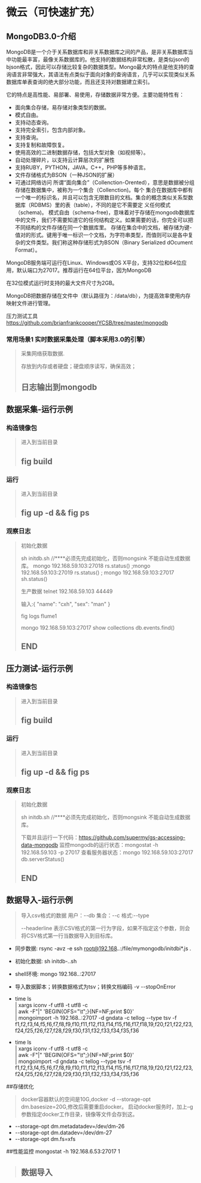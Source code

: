 微云（可快速扩充）
====================

MongoDB3.0-介绍
---------------------

MongoDB是一个介于关系数据库和非关系数据库之间的产品，是非关系数据库当中功能最丰富，最像关系数据库的。他支持的数据结构非常松散，是类似json的bjson格式，因此可以存储比较复杂的数据类型。Mongo最大的特点是他支持的查询语言非常强大，其语法有点类似于面向对象的查询语言，几乎可以实现类似关系数据库单表查询的绝大部分功能，而且还支持对数据建立索引。

它的特点是高性能、易部署、易使用，存储数据非常方便。主要功能特性有：

* 面向集合存储，易存储对象类型的数据。
* 模式自由。
* 支持动态查询。
* 支持完全索引，包含内部对象。
* 支持查询。
* 支持复制和故障恢复。
* 使用高效的二进制数据存储，包括大型对象（如视频等）。
* 自动处理碎片，以支持云计算层次的扩展性
* 支持RUBY，PYTHON，JAVA，C++，PHP等多种语言。
* 文件存储格式为BSON（一种JSON的扩展）
* 可通过网络访问
所谓“面向集合”（Collenction-Orented），意思是数据被分组存储在数据集中，被称为一个集合（Collenction)。每个 集合在数据库中都有一个唯一的标识名，并且可以包含无限数目的文档。集合的概念类似关系型数据库（RDBMS）里的表（table），不同的是它不需要定 义任何模式（schema)。
模式自由（schema-free)，意味着对于存储在mongodb数据库中的文件，我们不需要知道它的任何结构定义。如果需要的话，你完全可以把不同结构的文件存储在同一个数据库里。
存储在集合中的文档，被存储为键-值对的形式。键用于唯一标识一个文档，为字符串类型，而值则可以是各中复杂的文件类型。我们称这种存储形式为BSON（Binary Serialized dOcument Format）。

MongoDB服务端可运行在Linux、Windows或OS X平台，支持32位和64位应用，默认端口为27017。推荐运行在64位平台，因为MongoDB

在32位模式运行时支持的最大文件尺寸为2GB。

MongoDB把数据存储在文件中（默认路径为：/data/db），为提高效率使用内存映射文件进行管理。

压力测试工具
https://github.com/brianfrankcooper/YCSB/tree/master/mongodb


### 常用场景1 实时数据采集处理（脚本采用3.0的引擎）

> 采集网络获取数据.
>
> 存放到内存或者硬盘；硬盘顺序读写，确保高效；
>
> ## 日志输出到mongodb

数据采集-运行示例
---------------------
### 构造镜像包
> 进入到当前目录
> ## fig build
### 运行
> 进入到当前目录
> ## fig up -d && fig ps
### 观察日志
> 初始化数据
>
> sh initdb.sh //****必须先完成初始化，否则mongsink 不能自动生成数据库。
> mongo 192.168.59.103:27018  rs.status() ;mongo 192.168.59.103:27019 rs.status() ; mongo 192.168.59.103:27017 sh.status()
>
> 生产数据
> telnet 192.168.59.103 44449
>
> 输入:{ "name": "cxh", "sex": "man" }
>
> fig logs flume1
>
> mongo 192.168.59.103:27017
> show collections
> db.events.find()
>
> ## END

压力测试-运行示例
---------------------
### 构造镜像包
> 进入到当前目录
> ## fig build
### 运行
> 进入到当前目录
> ## fig up -d && fig ps
### 观察日志
> 初始化数据
>
> sh initdb.sh //****必须先完成初始化，否则mongsink 不能自动生成数据库。
>
> 下载并且运行一下代码：https://github.com/supermy/gs-accessing-data-mongodb
> 监控mongodb的运行状态：mongostat -h 192.168.59.103 -p 27017
> 查看服务器状态：mongo 192.168.59.103:27017   db.serverStatus()   
> ## END


数据导入-运行示例
---------------------
>
>导入csv格式的数据  用户：--db  集合：--c  格式:--type
>
>--headerline 表示CSV格式的第一行为字段，如果不指定这个参数，则会将CSV格式第一行当数据导入到目标库。
>

* 同步数据: rsync -avz -e ssh root@192.168.*.*:/file/mymongodb/initdbi*.js .
* 初始化数据: sh initdb-*.*.sh
* shell环境: mongo 192.168.*.*:27017
* 导入数据脚本；转换数据格式为tsv；转换文档编码  -v --stopOnError
* time ls \
    | xargs iconv -f utf8 -t utf8 -c \
    | awk -F"|" 'BEGIN{OFS="\t";}{NF=NF;print $0}'  \
    | mongoimport  -h 192.168.*.*:27017 -d gndata -c tellog --type tsv -f f1,f2,f3,f4,f5,f6,f7,f8,f9,f10,f11,f12,f13,f14,f15,f16,f17,f18,19,f20,f21,f22,f23,f24,f25,f26,f27,f28,f29,f30,f31,f32,f33,f34,f35,f36

* time ls \
    | xargs iconv -f utf8 -t utf8 -c \
    | awk -F"|" 'BEGIN{OFS="\t";}{NF=NF;print $0}'  \
    | mongoimport  -d gndata -c tellog --type tsv -f f1,f2,f3,f4,f5,f6,f7,f8,f9,f10,f11,f12,f13,f14,f15,f16,f17,f18,19,f20,f21,f22,f23,f24,f25,f26,f27,f28,f29,f30,f31,f32,f33,f34,f35,f36

##存储优化
> docker容器默认的空间是10G,docker -d --storage-opt dm.basesize=20G,修改后需要重启docker。
启动docker服务时，加上–g参数指定docker工作目录，镜像等文件会存到这。

* --storage-opt dm.metadatadev=/dev/dm-26
* --storage-opt dm.datadev=/dev/dm-27
* --storage-opt dm.fs=xfs

##性能监控
mongostat -h 192.168.6.53:27017 1
> ## 数据导入